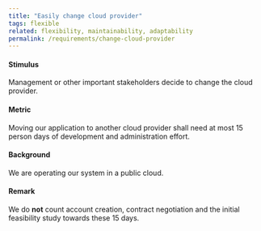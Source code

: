```yaml
---
title: "Easily change cloud provider"
tags: flexible
related: flexibility, maintainability, adaptability
permalink: /requirements/change-cloud-provider
---
```


<div class="quality-requirement" markdown="1">


#### Stimulus

Management or other important stakeholders decide to change the cloud provider.

#### Metric

Moving our application to another cloud provider shall need at most 15 person days of development and administration effort.

#### Background

We are operating our system in a public cloud.

#### Remark
We do **not** count account creation, contract negotiation and the initial feasibility study towards these 15 days.
</div><br>


